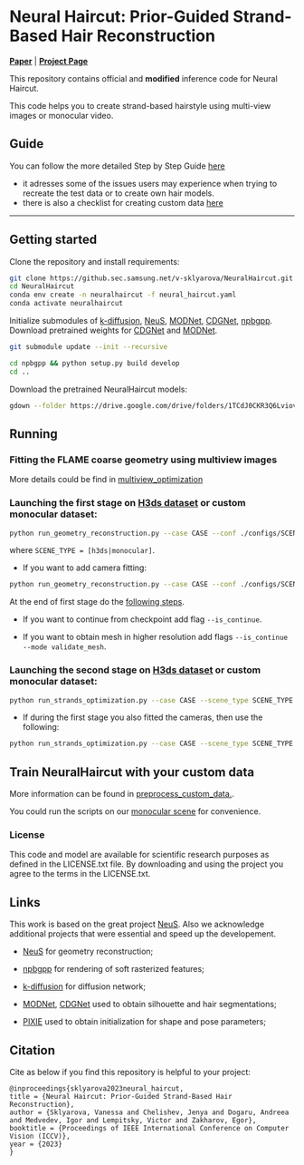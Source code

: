 # Neural Haircut: Prior-Guided Strand-Based Hair Reconstruction



[**Paper**](https://arxiv.org/abs/2306.05872) | [**Project Page**](https://samsunglabs.github.io/NeuralHaircut/)



This repository contains official and **modified** inference code for Neural Haircut.

This code helps you to create strand-based hairstyle using multi-view images or monocular video. 




## Guide

You can follow the more detailed Step by Step Guide [here](custom_dataset/NeuralHaircut-TUG.md)
- it adresses some of the issues users may experience when trying to recreate the test data or to create own hair models.  
- there is also a checklist for creating custom data [here](custom_dataset/checklist.md)

---

## Getting started

Clone the repository and install requirements: 

```bash
git clone https://github.sec.samsung.net/v-sklyarova/NeuralHaircut.git
cd NeuralHaircut
conda env create -n neuralhaircut -f neural_haircut.yaml
conda activate neuralhaircut
```

Initialize submodules of [k-diffusion](https://github.com/crowsonkb/k-diffusion), [NeuS](https://github.com/Totoro97/NeuS), [MODNet](https://github.com/ZHKKKe/MODNet), [CDGNet](https://github.com/tjpulkl/CDGNet), [npbgpp](https://github.com/rakhimovv/npbgpp). Download pretrained weights for [CDGNet](https://github.com/tjpulkl/CDGNet) and [MODNet](https://github.com/ZHKKKe/MODNet).

```bash
git submodule update --init --recursive
```


```bash
cd npbgpp && python setup.py build develop
cd ..
```


Download the pretrained NeuralHaircut models:

```bash
gdown --folder https://drive.google.com/drive/folders/1TCdJ0CKR3Q6LviovndOkJaKm8S1T9F_8
```

## Running

### Fitting the FLAME coarse geometry using multiview images

More details could be find in [multiview_optimization](./src/multiview_optimization)


### Launching the first stage on [H3ds dataset](https://github.com/CrisalixSA/h3ds) or custom monocular dataset:



```bash
python run_geometry_reconstruction.py --case CASE --conf ./configs/SCENE_TYPE/neural_strands.yaml --exp_name first_stage_SCENE_TYPE_CASE
```

where ```SCENE_TYPE = [h3ds|monocular]```.



- If you want to add camera fitting: 

```bash
python run_geometry_reconstruction.py --case CASE --conf ./configs/SCENE_TYPE/neural_strands_w_camera_fitting.yaml --exp_name first_stage_SCENE_TYPE_CASE --train_cameras
```

At the end of first stage do the [following steps](./preprocess_custom_data).


- If you want to continue from checkpoint add flag ```--is_continue```.

- If you want to obtain mesh in higher resolution add flags ```--is_continue --mode validate_mesh```.



### Launching the second stage on [H3ds dataset](https://github.com/CrisalixSA/h3ds) or custom monocular dataset:


```bash
python run_strands_optimization.py --case CASE --scene_type SCENE_TYPE --conf ./configs/SCENE_TYPE/neural_strands.yaml  --hair_conf ./configs/hair_strands_textured.yaml --exp_name second_stage_SCENE_TYPE_CASE
```

- If during the first stage you also fitted the cameras, then use the following:

```bash
python run_strands_optimization.py --case CASE --scene_type SCENE_TYPE --conf ./configs/SCENE_TYPE/neural_strands_w_camera_fitted.yaml  --hair_conf ./configs/hair_strands_textured.yaml --exp_name second_stage_SCENE_TYPE_CASE
```


## Train NeuralHaircut with your custom data

More information can be found in [preprocess_custom_data.](./preprocess_custom_data).

You could run the scripts on our [monocular scene](./example) for convenience. 


### License

This code and model are available for scientific research purposes as defined in the LICENSE.txt file. 
By downloading and using the project you agree to the terms in the LICENSE.txt.


## Links

This work is based on the great project [NeuS](https://github.com/Totoro97/NeuS). Also we acknowledge additional projects that were essential and speed up the developement.

- [NeuS](https://github.com/Totoro97/NeuS) for geometry reconstruction;

- [npbgpp](https://github.com/rakhimovv/npbgpp) for rendering of soft rasterized features;

- [k-diffusion](https://github.com/crowsonkb/k-diffusion) for diffusion network;

- [MODNet](https://github.com/ZHKKKe/MODNet), [CDGNet](https://github.com/tjpulkl/CDGNet) used to obtain silhouette and hair segmentations;

- [PIXIE](https://github.com/yfeng95/PIXIE) used to obtain initialization for shape and pose parameters;

## Citation


Cite as below if you find this repository is helpful to your project:

```
@inproceedings{sklyarova2023neural_haircut,
title = {Neural Haircut: Prior-Guided Strand-Based Hair Reconstruction},
author = {Sklyarova, Vanessa and Chelishev, Jenya and Dogaru, Andreea and Medvedev, Igor and Lempitsky, Victor and Zakharov, Egor},
booktitle = {Proceedings of IEEE International Conference on Computer Vision (ICCV)},
year = {2023}
} 
```







